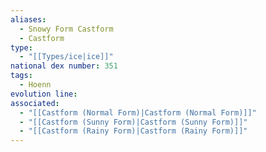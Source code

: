 ```yaml
---
aliases:
  - Snowy Form Castform
  - Castform
type:
  - "[[Types/ice|ice]]"
national dex number: 351
tags:
  - Hoenn
evolution line: 
associated:
  - "[[Castform (Normal Form)|Castform (Normal Form)]]"
  - "[[Castform (Sunny Form)|Castform (Sunny Form)]]"
  - "[[Castform (Rainy Form)|Castform (Rainy Form)]]"
---
```

